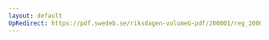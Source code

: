 ```yaml
---
layout: default
UpRedirect: https://pdf.swedeb.se/riksdagen-volumeG-pdf/200001/reg_200001/reg_200001_0392.pdf
---
```

